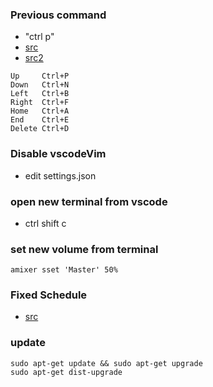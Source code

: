 
### Previous command
- "ctrl p"
- [src](https://www.thegeekstuff.com/2008/08/15-examples-to-master-linux-command-line-history)
- [src2](https://unix.stackexchange.com/questions/147563/how-do-i-repeat-the-last-command-without-using-the-arrow-keys)
```
Up     Ctrl+P
Down   Ctrl+N
Left   Ctrl+B
Right  Ctrl+F
Home   Ctrl+A
End    Ctrl+E
Delete Ctrl+D
```
### Disable vscodeVim
- edit settings.json

### open new terminal from vscode 
- ctrl shift c
### set new volume from terminal
```
amixer sset 'Master' 50%
```
### Fixed Schedule
- [src](https://www.iwillteachyoutoberich.com/blog/time-management-how-an-mit-postdoc-writes-3-books-a-phd-defense-and-6-peer-reviewed-papers-and-finishes-by-530pm/)

### update
```
sudo apt-get update && sudo apt-get upgrade 
sudo apt-get dist-upgrade
```
